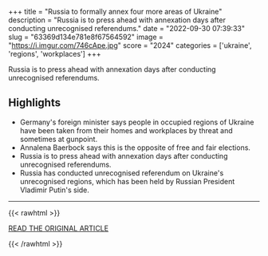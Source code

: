 +++
title = "Russia to formally annex four more areas of Ukraine"
description = "Russia is to press ahead with annexation days after conducting unrecognised referendums."
date = "2022-09-30 07:39:33"
slug = "63369d134e781e8f67564592"
image = "https://i.imgur.com/746cApe.jpg"
score = "2024"
categories = ['ukraine', 'regions', 'workplaces']
+++

Russia is to press ahead with annexation days after conducting unrecognised referendums.

## Highlights

- Germany's foreign minister says people in occupied regions of Ukraine have been taken from their homes and workplaces by threat and sometimes at gunpoint.
- Annalena Baerbock says this is the opposite of free and fair elections.
- Russia is to press ahead with annexation days after conducting unrecognised referendums.
- Russia has conducted unrecognised referendum on Ukraine's unrecognised regions, which has been held by Russian President Vladimir Putin's side.

---

{{< rawhtml >}}
  <p class="article-category">
    <a target="_blank" href="https://www.bbc.co.uk/news/world-europe-63072113">READ THE ORIGINAL ARTICLE</a>
  </p>
{{< /rawhtml >}}
